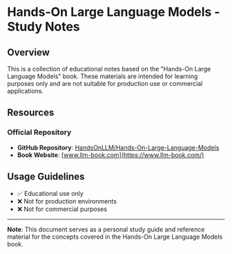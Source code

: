 # Hands-On Large Language Models - Study Notes

## Overview
This is a collection of educational notes based on the "Hands-On Large Language Models" book. These materials are intended for learning purposes only and are not suitable for production use or commercial applications.

## Resources

### Official Repository
- **GitHub Repository**: [HandsOnLLM/Hands-On-Large-Language-Models](https://github.com/HandsOnLLM/Hands-On-Large-Language-Models/tree/main)
- **Book Website**: [www.llm-book.com](https://www.llm-book.com/)

## Usage Guidelines
- ✅ Educational use only
- ❌ Not for production environments
- ❌ Not for commercial purposes


---

**Note**: This document serves as a personal study guide and reference material for the concepts covered in the Hands-On Large Language Models book.